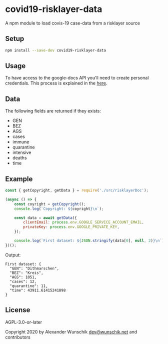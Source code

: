 # covid19-risklayer-data

A npm module to load covis-19 case-data from a risklayer source

## Setup

```sh
npm install --save-dev covid19-risklayer-data
```

## Usage

To have access to the google-docs API you'll need to create personal credentials.
This process is explained in the [here](https://theoephraim.github.io/node-google-spreadsheet/#/getting-started/authentication?id=service-account).

## Data 

The following fields are returned if they exists:

* GEN
* BEZ
* AGS
* cases
* immune
* quarantine
* intensive
* deaths
* time

## Example

```js
const { getCopyright, getData } = require('./src/risklayerDoc');

(async () => {
	const coyright = getCopyright();
	console.log(`Copyright: ${coyright}\n`);

	const data = await getData({
		clientEmail: process.env.GOOGLE_SERVICE_ACCOUNT_EMAIL,
		privateKey: process.env.GOOGLE_PRIVATE_KEY,
	});

	console.log(`First dataset: ${JSON.stringify(data[0], null, 2)}\n`);
})();
```

Output:
```
First dataset: {
  "GEN": "Dithmarschen",
  "BEZ": "Kreis",
  "AGS": 1051,
  "cases": 12,
  "quarantine": 11,
  "time": 43911.61415241898
}
```

## License

AGPL-3.0-or-later

Copyright 2020 by Alexander Wunschik <dev@wunschik.net> and contributors


